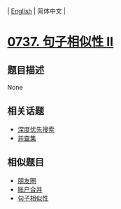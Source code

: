 
| [English](README_EN.md) | 简体中文 |
# [0737. 句子相似性 II](https://leetcode-cn.com/problems/sentence-similarity-ii/)
## 题目描述
None
## 相关话题
- [深度优先搜索](https://leetcode-cn.com/tag/depth-first-search)
- [并查集](https://leetcode-cn.com/tag/union-find)
## 相似题目
- [朋友圈](../friend-circles/README.md)
- [账户合并](../accounts-merge/README.md)
- [句子相似性](../sentence-similarity/README.md)
